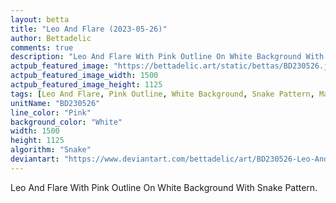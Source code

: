 ```yaml
---
layout: betta
title: "Leo And Flare (2023-05-26)"
author: Bettadelic
comments: true
description: "Leo And Flare With Pink Outline On White Background With Snake Pattern."
actpub_featured_image: "https://bettadelic.art/static/bettas/BD230526.jpg"
actpub_featured_image_width: 1500
actpub_featured_image_height: 1125
tags: [Leo And Flare, Pink Outline, White Background, Snake Pattern, May 2023]
unitName: "BD230526"
line_color: "Pink"
background_color: "White"
width: 1500
height: 1125
algorithm: "Snake"
deviantart: "https://www.deviantart.com/bettadelic/art/BD230526-Leo-And-Flare-2023-05-26-964308497"
---
```


Leo And Flare With Pink Outline On White Background With Snake Pattern.
